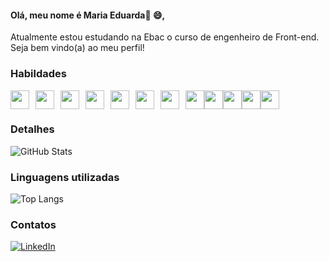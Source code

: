 #### Olá, meu nome é Maria Eduarda👋 :smile:,

Atualmente estou estudando na Ebac o curso de engenheiro de Front-end. Seja bem vindo(a) ao meu perfil!

### Habildades

<div style="display: flex; flex-wrap: wrap;">
  <img style="padding-right: 10px;"  src="https://cdn.jsdelivr.net/gh/devicons/devicon@latest/icons/html5/html5-original.svg"
    width="30px"/> 
  <img style="padding-right: 10px;"   src="https://cdn.jsdelivr.net/gh/devicons/devicon@latest/icons/css3/css3-original.svg"
    width="30px"/>          
  <img style="padding-right: 10px;"   src="https://cdn.jsdelivr.net/gh/devicons/devicon@latest/icons/javascript/javascript-original.svg" 
    width="30px"/>         
  <img style="padding-right: 10px;"   src="https://cdn.jsdelivr.net/gh/devicons/devicon@latest/icons/typescript/typescript-original.svg" 
    width="30px"/>       
  <img style="padding-right: 10px;"   src="https://cdn.jsdelivr.net/gh/devicons/devicon@latest/icons/sass/sass-original.svg" 
    width="30px"/>    
  <img style="padding-right: 10px;"   src="https://cdn.jsdelivr.net/gh/devicons/devicon@latest/icons/less/less-plain-wordmark.svg" 
    width="30px"/>         
  <img style="padding-right: 10px;"   src="https://cdn.jsdelivr.net/gh/devicons/devicon@latest/icons/bootstrap/bootstrap-original-wordmark.svg"      
    width="30px"/>        
  <img src="https://cdn.jsdelivr.net/gh/devicons/devicon@latest/icons/jquery/jquery-plain-wordmark.svg" 
    width="30px"/>
  <img src="https://cdn.jsdelivr.net/gh/devicons/devicon@latest/icons/git/git-original-wordmark.svg" 
    width="30px"/>
  <img src="https://cdn.jsdelivr.net/gh/devicons/devicon@latest/icons/github/github-original-wordmark.svg"         
    width="30px"/>
  <img src="https://cdn.jsdelivr.net/gh/devicons/devicon@latest/icons/gulp/gulp-plain.svg" 
    width="30px"/>
  <img src="https://cdn.jsdelivr.net/gh/devicons/devicon@latest/icons/grunt/grunt-original-wordmark.svg" 
    width="30px"/>
          
          
</div>
          

### Detalhes

![GitHub Stats](https://github-readme-stats.vercel.app/api?username=eduarda-frontend&theme=transparent&bg_color=000&border_color=30A3DC&show_icons=true&icon_color=30A3DC&title_color=E94D5F&text_color=FFF)


### Linguagens utilizadas

![Top Langs](https://github-readme-stats-git-masterrstaa-rickstaa.vercel.app/api/top-langs/?username=eduarda-frontend&layout=compact&bg_color=000&border_color=30A3DC&title_color=E94D5F&text_color=FFF)

### Contatos

[![LinkedIn](https://img.shields.io/badge/-LinkedIn-000?style=for-the-badge&logo=linkedin&logoColor=FF00F6&color:FFF)](https://www.linkedin.com/in/eduardasrezende)

